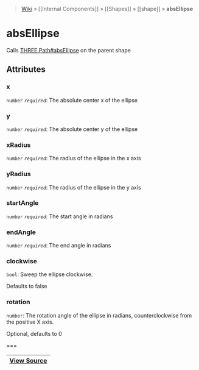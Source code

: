 > [Wiki](Home) » [[Internal Components]] » [[Shapes]] » [[shape]] » **absEllipse**

# absEllipse

Calls [THREE.Path#absEllipse](http://threejs.org/docs/#Reference/Extras.Core/Path.absellipse) on the parent shape

## Attributes
### x
``` number ``` *``` required ```*: The absolute center x of the ellipse

### y
``` number ``` *``` required ```*: The absolute center y of the ellipse

### xRadius
``` number ``` *``` required ```*: The radius of the ellipse in the x axis

### yRadius
``` number ``` *``` required ```*: The radius of the ellipse in the y axis

### startAngle
``` number ``` *``` required ```*: The start angle in radians

### endAngle
``` number ``` *``` required ```*: The end angle in radians

### clockwise
``` bool ```: Sweep the ellipse clockwise.

Defaults to false

### rotation
``` number ```: The rotation angle of the ellipse in radians, counterclockwise from the positive X axis.

Optional, defaults to 0

===

|**[View Source](../blob/master/src/lib/descriptors/Geometry/Shapes/AbsEllipseDescriptor.js)**|
 ---|
